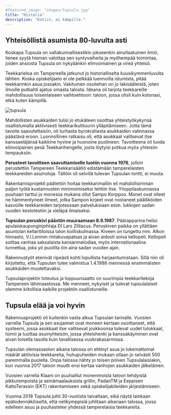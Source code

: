 ```yaml
---
#featured_image: "images/tupsula.jpg"
title: "Historia"
description: "Kotiin, ei kämpille."
---
```




## Yhteisöllistä asumista 80-luvulta asti

Koskapa Tupsula on valtakunnallisestikin jokseenkin ainutlaatuinen ilmiö, lienee syytä hieman valottaa sen syntyvaiheita ja myöhempää toimintaa, joiden ansiosta Tupsula on nykyäänkin elinvoimainen ja vireä yhteisö.

Teekkarieloa on Tampereella jatkunut jo historialliselta kuusikymmenluvulta lähtien. Koska opiskelijaelo ei ole pelkkää luennoilla istumista, pitää teekkarinkin asua jossakin. Vakituinen osoitehan on jo lakisääteistä, joten ilmoille putkahti ajatus omasta talosta. Ideana oli tarjota teekkareille mahdollisuus toisenlaiseen vaihtoehtoon: taloon, jossa olisit kuin kotonasi, etkä kuten kämpillä.

![tupsula](/images/tupsulalogo.png)

Mahdollisten asukkaiden tulisi jo etukäteen osoittaa yhteistyökykynsä osallistumalla aktiivisesti teekkarikulttuurin ylläpitämiseen. Jotta tämä tavoite saavutettaisiin, oli turhasta byrokratiasta asukkaiden valinnassa päästävä eroon. Luonnollinen ratkaisu oli, että asukkaat valitsevat itse kanssaeläjänsä kaikkine hyvine ja huonoine puolineen. Tavoitteena oli luoda elinvoipainen pesä Teekkarihengelle, josta löytyisi potkua myös yhteisiin tempauksiin.

**Perusteet tavoitteen saavuttamiselle luotiin vuonna 1976**, jolloin perustettiin Tampereen Teekkarisäätiö edistämään tamperelaisten teekkareiden asuinoloja. Tällöin oli selvillä tulevan Tupsulan tontti, ei muuta.

Rakentamisprojekti päätettiin hoitaa teekkarimalliin eli mahdollisimman paljon työtä kustannusten minimoimiseksi tehtiin itse. Ylioppilaskunnassa puuhaan tarttui jo monessa mukana ollut Sampo Korppoo. Monet ovat olleet ne hämmentyneet ilmeet, jotka Sampon kirjeet ovat nostaneet päälliköiden kasvoille teekkareiden tarjotessaan palveluksiaan esim. lukkojen sadan vuoden kestotestiin ja vieläpä ilmaiseksi.

**Tupsulan peruskivi päästiin muuraamaan 8.9.1987**. Päärapparina heilui apulaiskaupunginjohtaja DI Lars Zilliacus. Peruskiven paikka on yllättäen asuntolan kellaritiloissa talon koilliskulmassa. Kiveen on tungettu mm. Alkon hinnasto, V.I.Leninin rintakuvapatsas ja aivan aidosti soiva kellopeli. Kellopeli soittaa vanhaa saksalaista kansanmelodiaa, myös internationaalina tunnettua, joka yö puolilta öin aina sadan vuoden ajan.

Rakennustyöt etenivät ripeästi kohti lopullista harjaantumistaan. Sillä niin oli kirjoitettu, että Tupsulan tulee valmistua 1.4.1988 mennessä ensimmäisten asukkaiden muutettavaksi.

Tupsulaprojektin toteutus ja loppuunsaatto on suurimpia teekkaritekoja Tampereen lähimaastossa. Me menneet, nykyiset ja tulevat tupsulalaiset olemme kiitollisia kaikille projektiin osallistuneille.

## Tupsula elää ja voi hyvin

Rakennusprojekti oli kuitenkin vasta alkua Tupsulan tarinalle. Vuosien varrella Tupsula ja sen asujaimet ovat moneen kertaan osoittaneet, että systeemi, jossa asukkaat itse valitsevat joukkoonsa tulevat uudet tulokkaat, toimii ja tuottaa asuinyhteisön, jossa yhteishenki ja kanssakäyminen ovat aivan toisella tasolla kuin tavallisessa vuokrakasarmissa.

Tupsulan olemassaolon aikana talossa on ehtinyt asua jo lukemattomat määrät aktiivisia teekkareita, huhupuheiden mukaan ollaan jo selvästi 500 paremmalla puolella. Onpa talossa nähty jo toisen polven Tupsulalaisiakin, kun vuonna 2017 taloon muutti ensi kertaa vanhojen asukkaiden jälkeläinen.

Vuosien varrella Klaani on puuhaillut monenmoista taloon tehdyistä pikkurempoista ja seinämaalauksista grillin, PadanTM ja Eeppisen KattoTerassin (EKT) rakentamiseen sekä opiskelijabileiden järjestämiseen.

Vuonna 2018 Tupsula juhli 30-vuotista taivaltaan, eikä näytä lainkaan epätodennäköiseltä, että nelikymppisiä juhlitaan aikanaan talossa, jossa edelleen asuu ja puuhastelee yhdessä tamperelaisia teekkareita.
